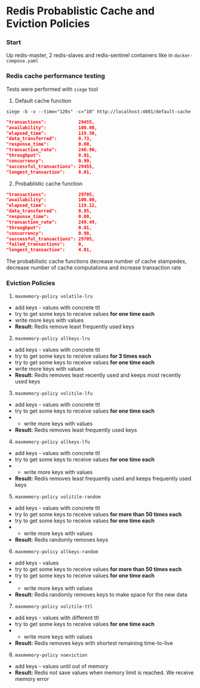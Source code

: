 # Redis Probablistic Cache and Eviction Policies

### Start
Up redis-master, 2 redis-slaves and redis-sentinel containers like in `docker-compose.yaml`

### Redis cache performance testing

Tests were performed with `siege` tool

1. Default cache function

`siege -b -v --time="120s" -c="10" http://localhost:4601/default-cache`

```json
"transactions":            29455,
"availability":            100.00,
"elapsed_time":            119.30,
"data_transferred":        0.73,
"response_time":           0.00,
"transaction_rate":        246.90,
"throughput":              0.01,
"concurrency":             0.99,
"successful_transactions": 29455,
"longest_transaction":     8.01,
```

2. Probablistic cache function
```json
"transactions":            29705,
"availability":            100.00,
"elapsed_time":            119.12,
"data_transferred":        0.85,
"response_time":           0.00,
"transaction_rate":        249.49,
"throughput":              0.01,
"concurrency":             0.98,
"successful_transactions": 29705,
"failed_transactions":     0,
"longest_transaction":     4.01,
```

The probabilistic cache functions decrease number of cache stampedes, decrease number of cache computations and increase transaction rate

### Eviction Policies

1. ``maxmemory-policy volatile-lru``
    
* add keys - values with concrete ttl
* try to get some keys to receive values **for one time each**
* write more keys with values
* **Result:** Redis remove least frequently used keys

2. ``maxmemory-policy allkeys-lru``

* add keys - values with concrete ttl
* try to get some keys to receive values **for 3 times each**
* try to get some keys to receive values **for one time each**
* write more keys with values
* **Result:** Redis removes least recently used and keeps most recently used keys

3. ``maxmemory-policy volitile-lfu``

* add keys - values with concrete ttl
* try to get some keys to receive values **for one time each**
* * write more keys with values
* **Result:** Redis removes least frequently used keys

4. ``maxmemory-policy allkeys-lfu``

* add keys - values with concrete ttl
* try to get some keys to receive values **for one time each**
* * write more keys with values
* **Result:** Redis removes least frequently used and keeps frequently used keys

5. ``maxmemory-policy volitile-random``

* add keys - values with concrete ttl
* try to get some keys to receive values **for more than 50 times each**
* try to get some keys to receive values **for one time each**
* * write more keys with values
* **Result:** Redis randomly removes keys

6. ``maxmemory-policy allkeys-random``

* add keys - values
* try to get some keys to receive values **for more than 50 times each**
* try to get some keys to receive values **for one time each**
* * write more keys with values
* **Result:** Redis randomly removes keys to make space for the new data

7. ``maxmemory-policy volitile-ttl``

* add keys - values with different ttl
* try to get some keys to receive values **for one time each**
* * write more keys with values
* **Result:** Redis removes keys with shortest remaining time-to-live

8. ``maxmemory-policy noeviction``

* add keys - values until out of memory
* **Result:** Redis not save values when memory limit is reached. We receive memory error 

